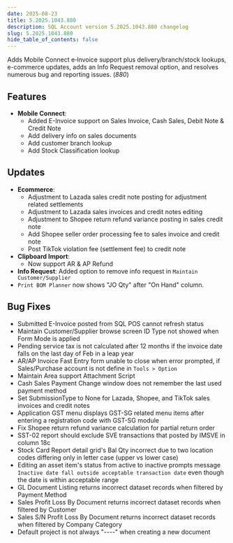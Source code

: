 ```yaml
---
date: 2025-08-23
title: 5.2025.1043.880
description: SQL Account version 5.2025.1043.880 changelog
slug: 5.2025.1043.880
hide_table_of_contents: false
---
```


Adds Mobile Connect e‑Invoice support plus delivery/branch/stock lookups, e-commerce updates, adds an Info Request removal option, and resolves numerous bug and reporting issues. (*880*)

<!-- truncate -->

## Features

- **Mobile Connect**:
  - Added E-Invoice support on Sales Invoice, Cash Sales, Debit Note & Credit Note
  - Add delivery info on sales documents
  - Add customer branch lookup
  - Add Stock Classification lookup

## Updates

- **Ecommerce**:
  - Adjustment to Lazada sales credit note posting for adjustment related settlements
  - Adjustment to Lazada sales invoices and credit notes editing
  - Adjustment to Shopee return refund variance posting in sales credit note
  - Add Shopee seller order processing fee to sales invoice and credit note
  - Post TikTok violation fee (settlement fee) to credit note
- **Clipboard Import**:
  - Now support AR & AP Refund
- **Info Request**: Added option to remove info request in `Maintain Customer/Supplier`
- `Print BOM Planner` now shows "JO Qty" after "On Hand" column.

## Bug Fixes

- Submitted E-Invoice posted from SQL POS cannot refresh status
- Maintain Customer/Supplier browse screen ID Type not showed when Form Mode is applied
- Pending service tax is not calculated after 12 months if the invoice date falls on the last day of Feb in a leap year
- AR/AP Invoice Fast Entry form unable to close when error prompted, if Sales/Purchase account is not define in `Tools > Option`
- Maintain Area support Attachment Script
- Cash Sales Payment Change window does not remember the last used payment method
- Set SubmissionType to None for Lazada, Shopee, and TikTok sales invoices and credit notes
- Application GST menu displays GST-SG related menu items after entering a registration code with GST-SG module
- Fix Shopee return refund variance calculation for partial return order
- SST-02 report should exclude SVE transactions that posted by IMSVE in column 18c
- Stock Card Report detail grid's Bal Qty incorrect due to two location codes differing only in letter case (upper vs lower case)
- Editing an asset item's status from active to inactive prompts message `Inactive date fall outside acceptable transaction date` even though the date is within acceptable range
- GL Document Listing returns incorrect dataset records when filtered by Payment Method
- Sales Profit Loss By Document returns incorrect dataset records when filtered by Customer
- Sales S/N Profit Loss By Document returns incorrect dataset records when filtered by Company Category
- Default project is not always "----" when creating a new document
